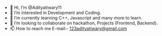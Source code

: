 - 👋 Hi, I’m @Adityatiwary11
- 👀 I’m interested in Development and Coding.
- 🌱 I’m currently learning C++, Javascript and many more to learn.
- 💞️ I’m looking to collaborate on hackathon, Projects (Frontend, Backend). 
- 📫 How to reach me E-mail:- 123adityatiwary@gmail.com



<!---
Adityatiwary11/Adityatiwary11 is a ✨ special ✨ repository because its `README.md` (this file) appears on your GitHub profile.
You can click the Preview link to take a look at your changes.
--->
